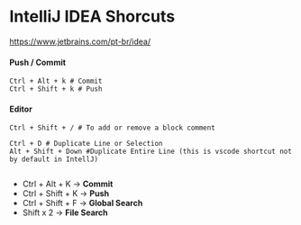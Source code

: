 
# IntelliJ IDEA Shorcuts

https://www.jetbrains.com/pt-br/idea/

#### Push / Commit
```shell
Ctrl + Alt + k # Commit
Ctrl + Shift + k # Push
```

#### Editor
```shell
Ctrl + Shift + / # To add or remove a block comment

Ctrl + D # Duplicate Line or Selection
Alt + Shift + Down #Duplicate Entire Line (this is vscode shortcut not by default in IntellJ)
```


```shell

```

-   Ctrl + Alt + K → **Commit**
-   Ctrl + Shift + K → **Push**
-   Ctrl + Shift + F → **Global Search**
-   Shift x 2 → **File Search**